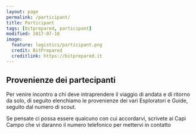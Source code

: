 ```yaml
---
layout: page
permalink: /participant/
title: Participant
tags: [bitprepared, participant]
modified: 2017-07-10
image:
  feature: logistics/participant.png 
  credit: BitPrepared
  creditlink: https://bitprepared.it
---
```

<link rel="stylesheet" href="https://unpkg.com/leaflet@1.1.0/dist/leaflet.css" integrity="sha512-wcw6ts8Anuw10Mzh9Ytw4pylW8+NAD4ch3lqm9lzAsTxg0GFeJgoAtxuCLREZSC5lUXdVyo/7yfsqFjQ4S+aKw==" crossorigin=""/>

<script src="https://unpkg.com/leaflet@1.1.0/dist/leaflet.js" integrity="sha512-mNqn2Wg7tSToJhvHcqfzLMU6J4mkOImSPTxVZAdo+lcPlk+GhZmYgACEe0x35K7YzW1zJ7XyJV/TT1MrdXvMcA==" crossorigin=""></script>

<h2>Provenienze dei partecipanti</h2>

<p>Per venire incontro a chi deve intraprendere il viaggio di andata e di ritorno da solo, 
di seguito elenchiamo le provenienze dei vari Esploratori e Guide, seguito dal numero di scout.
</p>

<p>Se pensate ci possa essere qualcuno con cui accordarvi, scrivete ai Capi Campo che vi daranno il numero telefonico per mettervi in contatto
</p>

<div id='map'></div>

<br/>
<!--
<table>
<tr><th>Consulta questa pagina di tanto in tanto per avere aggiornamenti!!</th></tr>
<tr><th>Citta</th><th>Provincia</th></tr>
  <tr><td>Pontecchio Polesine</td><td>Rovigo</td></tr>
  <tr><td>Roma</td><td>	Roma</td></tr>
  <tr><td>Roma</td><td>	Roma</td></tr>
  <tr><td>Biella</td><td>	Biella</td></tr>
  <tr><td>Pesaro</td><td>	Pesaro-Urbino</td></tr>
  <tr><td>Pesaro</td><td>	Pesaro-Urbino</td></tr>
  <tr><td>Roma</td><td>	Roma</td></tr>
  <tr><td>Padova</td><td>	Padova</td></tr>
  <tr><td>Gardone Val Trompia	</td><td> Brescia</td></tr>
  <tr><td>San Mauro in Valle</td><td>Forlì-Cesena</td></tr>
  <tr><td>Fellegara</td><td>	Reggio Emilia</td></tr>
  <tr><td>Bussolengo</td><td>	Verona</td></tr>
  <tr><td>Conselve</td><td>	Padova</td></tr>
  <tr><td>San Vito al Tagliamente</td><td>	Pordenone</td></tr>
  <tr><td>Castel Maggiore</td><td>	Bologna</td></tr>
  <tr><td>Latina</td><td>	Latina</td></tr>
  <tr><td>Dusino San Michele</td><td> Asti</td></tr>
  <tr><td>Pistoia</td><td>	Pistoia</td></tr>
  <tr><td>Bari</td><td>	Bari</td></tr>
  <tr><td>Padova</td><td>	Padova</td></tr>
  <tr><td>Pieve di Cento</td><td>	Bologna</td></tr>
  <tr><td>Pieve di Cento</td><td>	Bologna</td></tr>
  <tr><td>Vedano al Lambro</td><td>	Monza-Brianza</td></tr>
  <tr><td>Quinto di Treviso</td><td>	Treviso</td></tr>
  <tr><td>Castelmassa</td><td>	Rovigo</td></tr>
  <tr><td>Latina</td><td>	Latina</td></tr>
  <tr><td>Milano</td><td>	Milano</td></tr>
  <tr><td>Spoltore</td><td>	Pescara</td></tr>
</table>
-->

<script>
	var map = L.map('map').setView([44, 12], 6);
  map.locate({setView: true, maxZoom: 6});

	L.tileLayer('http://{s}.tile.osm.org/{z}/{x}/{y}.png', {
		attribution: '&copy; <a href="http://osm.org/copyright">OpenStreetMap</a> contributors'
	}).addTo(map);

  function onLocationFound(e) {
    var radius = e.accuracy / 2;

    L.marker(e.latlng).addTo(map)
     .bindPopup("You are within " + radius + " meters from this point").openPopup();

    L.circle(e.latlng, radius).addTo(map);
  }

  map.on('locationfound', onLocationFound);

  L.marker([45.3251557, 8.4227666]).bindPopup("SOFIA").addTo(map);
  L.marker([45.735097, 11.391791]).bindPopup("SOFIA").addTo(map);
  L.marker([45.5501229, 12.0720877]).bindPopup("LETIZIA").addTo(map);
  L.marker([45.9308608, 12.4235873]).bindPopup("SARA").addTo(map);
  L.marker([43.867643, 10.3397]).bindPopup("ELENA").addTo(map);
  L.marker([45.6701431, 9.9635127]).bindPopup("GIADA").addTo(map);
  L.marker([45.4371908, 12.3345898]).bindPopup("EMMA").addTo(map);
  L.marker([44.5630515, 11.271693]).bindPopup("MILENA").addTo(map);
  L.marker([44.6458885, 10.9255707]).bindPopup("ALICE").addTo(map);
  L.marker([45.2417684, 11.7508534]).bindPopup("GRETA").addTo(map);
  L.marker([44.5993449, 10.6878385]).bindPopup("SOFIA").addTo(map);
  L.marker([44.5993449, 10.6878385]).bindPopup("ALICE").addTo(map);
  L.marker([40.312527, 18.200425]).bindPopup("CHIARA").addTo(map);
  L.marker([43.7148603, 13.217754]).bindPopup("FRANCESCA").addTo(map);
  L.marker([43.1607424, 10.6110056]).bindPopup("CINZIA").addTo(map);
  L.marker([40.886431, 17.165495]).bindPopup("MARIA GIOVANNA").addTo(map);
  L.marker([44.4936714, 11.3430347]).bindPopup("ZOE").addTo(map);
  L.marker([45.6140864, 11.6693937]).bindPopup("IKRAM").addTo(map);
  L.marker([43.1119613, 12.3890104]).bindPopup("GIULIA LUNA").addTo(map);
  L.marker([44.8866561, 10.8582083]).bindPopup("MARTINA").addTo(map);
  L.marker([42.420643, 14.28701]).bindPopup("RAIMONDO ALESSANDRO").addTo(map);
  L.marker([45.0697151, 7.5176764]).bindPopup("LUCA").addTo(map);
  L.marker([45.296592, 11.995113]).bindPopup("DAVIDE").addTo(map);
  L.marker([44.3535145, 11.7141233]).bindPopup("LEO").addTo(map);
  L.marker([44.4161414, 12.2017617]).bindPopup("SIMONE").addTo(map);
  L.marker([43.562561, 13.25007]).bindPopup("PIETRO").addTo(map);
  L.marker([44.9129225, 8.615321]).bindPopup("ALESSANDRO").addTo(map);
  L.marker([41.4672589, 12.9035737]).bindPopup("SIMONE").addTo(map);
  L.marker([45.192498, 11.3111274]).bindPopup("LUCA").addTo(map);
  L.marker([45.192498, 11.3111274]).bindPopup("DIEGO").addTo(map);
  L.marker([44.4161414, 12.2017617]).bindPopup("MARCO").addTo(map);
  L.marker([45.9562503, 12.6597197]).bindPopup("FEDERICO").addTo(map);
  L.marker([41.894802, 12.4853384]).bindPopup("ANDREA").addTo(map);
  L.marker([44.7835699, 10.8854523]).bindPopup("SIMONE").addTo(map);
  L.marker([44.7835699, 10.8854523]).bindPopup("LORENZO").addTo(map);
  L.marker([41.894802, 12.4853384]).bindPopup("EDOARDO MARIA").addTo(map);
  L.marker([45.1805304, 10.8717887]).bindPopup("Filippo").addTo(map);

</script>
